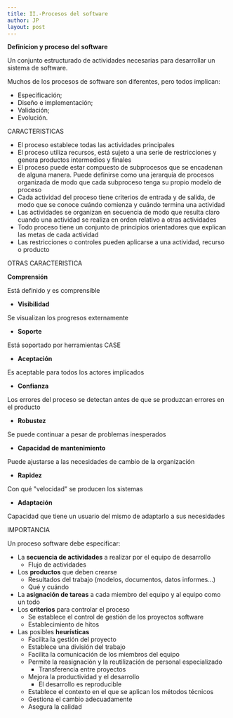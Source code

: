 ```yaml
---
title: II.-Procesos del software
author: JP
layout: post
---
```


**Definicion y proceso del software**

Un conjunto estructurado de actividades necesarias para desarrollar un sistema de software.

Muchos de los procesos de software son diferentes, pero todos implican:

  - Especificación;
  - Diseño e implementación;
  - Validación;
  - Evolución.

CARACTERISTICAS

  - El proceso establece todas las actividades principales
  - El proceso utiliza recursos, está sujeto a una serie de restricciones y genera productos intermedios y finales
  - El proceso puede estar compuesto de subprocesos que se encadenan de alguna manera. Puede definirse como una jerarquía de procesos organizada de modo que cada subproceso tenga su propio modelo de proceso
  - Cada actividad del proceso tiene criterios de entrada y de salida, de modo que se conoce cuándo comienza y cuándo termina una actividad
  - Las actividades se organizan en secuencia de modo que resulta claro cuando una actividad se realiza en orden relativo a otras actividades
  - Todo proceso tiene un conjunto de principios orientadores que explican las metas de cada actividad
  - Las restricciones o controles pueden aplicarse a una actividad, recurso o producto

OTRAS CARACTERISTICA

  **Comprensión**

Está definido y es comprensible

- **Visibilidad**

Se visualizan los progresos externamente

- **Soporte**

Está soportado por herramientas CASE

- **Aceptación**

Es aceptable para todos los actores implicados

- **Confianza**

Los errores del proceso se detectan antes de que se produzcan errores en el producto

- **Robustez**

Se puede continuar a pesar de problemas inesperados

- **Capacidad de mantenimiento**

Puede ajustarse a las necesidades de cambio de la organización

- **Rapidez**

Con qué &quot;velocidad&quot; se producen los sistemas

- **Adaptación**

Capacidad que tiene un usuario del mismo de adaptarlo a sus necesidades

IMPORTANCIA

Un proceso software debe especificar:

  - La **secuencia de actividades** a realizar por el equipo de desarrollo
    - Flujo de actividades
  - Los **productos** que deben crearse
    - Resultados del trabajo (modelos, documentos, datos informes...)
    - Qué y cuándo
  - La **asignación de tareas** a cada miembro del equipo y al equipo como un todo
- Los **criterios** para controlar el proceso
  - Se establece el control de gestión de los proyectos software
  - Establecimiento de hitos
- Las posibles **heurísticas**
  - Facilita la gestión del proyecto
  - Establece una división del trabajo
  - Facilita la comunicación de los miembros del equipo
  - Permite la reasignación y la reutilización de personal especializado
    - Transferencia entre proyectos
  - Mejora la productividad y el desarrollo
    - El desarrollo es reproducible
  - Establece el contexto en el que se aplican los métodos técnicos
  - Gestiona el cambio adecuadamente
  - Asegura la calidad